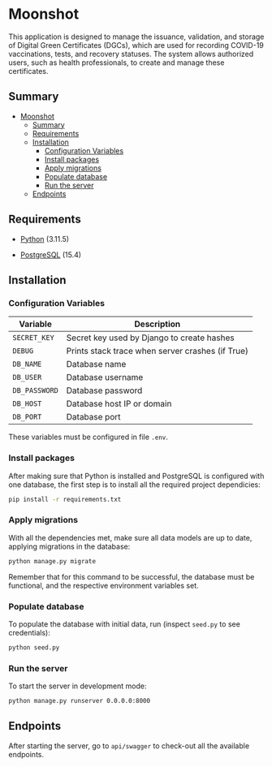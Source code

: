 # Moonshot

This application is designed to manage the issuance, validation, and storage of Digital Green Certificates (DGCs), which are used for recording COVID-19 vaccinations, tests, and recovery statuses. The system allows authorized users, such as health professionals, to create and manage these certificates.

## Summary

- [Moonshot](#moonshot)
  - [Summary](#summary)
  - [Requirements](#requirements)
  - [Installation](#installation)
    - [Configuration Variables](#configuration-variables)
    - [Install packages](#install-packages)
    - [Apply migrations](#apply-migrations)
    - [Populate database](#populate-database)
    - [Run the server](#run-the-server)
  - [Endpoints](#endpoints)

## Requirements

- [Python](https://www.python.org/) (3.11.5)
<!-- - [Django](https://www.djangoproject.com/) (5.0.7)
- [Django-REST-Framework](https://www.django-rest-framework.org/) (3.15.2) -->
- [PostgreSQL](https://www.postgresql.org/) (15.4)

## Installation

### Configuration Variables

| Variable      | Description                                      |
| ------------- | ------------------------------------------------ |
| `SECRET_KEY`  | Secret key used by Django to create hashes       |
| `DEBUG`       | Prints stack trace when server crashes (if True) |
| `DB_NAME`     | Database name                                    |
| `DB_USER`     | Database username                                |
| `DB_PASSWORD` | Database password                                |
| `DB_HOST`     | Database host IP or domain                       |
| `DB_PORT`     | Database port                                    |

These variables must be configured in file `.env`.

### Install packages

After making sure that Python is installed and PostgreSQL is configured with one database, the first step is to install all the required project dependicies:

```bash
pip install -r requirements.txt
```

### Apply migrations

With all the dependencies met, make sure all data models are up to date, applying migrations in the database:

```bash
python manage.py migrate
```

Remember that for this command to be successful, the database must be functional, and the respective environment variables set.

### Populate database

To populate the database with initial data, run (inspect `seed.py` to see credentials):

```bash
python seed.py
```

### Run the server

To start the server in development mode:

```bash
python manage.py runserver 0.0.0.0:8000
```

## Endpoints

After starting the server, go to `api/swagger` to check-out all the available endpoints.
